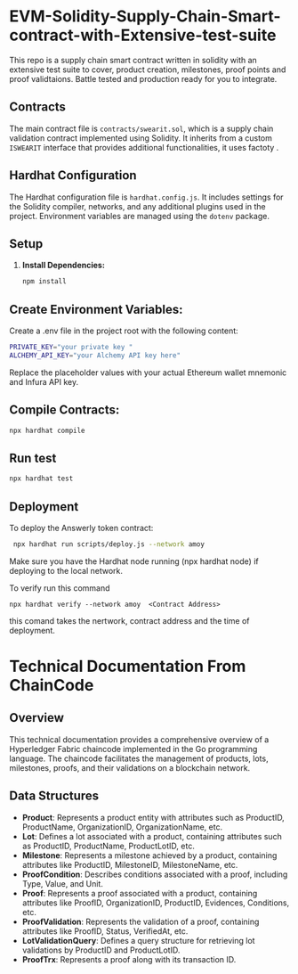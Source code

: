 # EVM-Solidity-Supply-Chain-Smart-contract-with-Extensive-test-suite
This repo is a supply chain smart contract written in solidity with an extensive test suite to cover, product creation, milestones, proof points and proof validtaions. Battle tested and production ready for you to integrate.



## Contracts

The main contract file is `contracts/swearit.sol`, which is a supply chain validation contract implemented using Solidity. It inherits from a custom `ISWEARIT` interface that provides additional functionalities, it uses factoty .

## Hardhat Configuration

The Hardhat configuration file is `hardhat.config.js`. It includes settings for the Solidity compiler, networks, and any additional plugins used in the project. Environment variables are managed using the `dotenv` package.

## Setup

1. **Install Dependencies:**

   ``` bash
   npm install

   ```

## Create Environment Variables:

Create a .env file in the project root with the following content:

```bash
PRIVATE_KEY="your private key "
ALCHEMY_API_KEY="your Alchemy API key here"
```
Replace the placeholder values with your actual Ethereum wallet mnemonic and Infura API key.

## Compile Contracts:

```bash
npx hardhat compile
```

## Run test

```bash
npx hardhat test
```

## Deployment
To deploy the Answerly token contract:

```bash
 npx hardhat run scripts/deploy.js --network amoy
```
Make sure you have the Hardhat node running (npx hardhat node) if deploying to the local network.

To verify run this command

```shell
npx hardhat verify --network amoy  <Contract Address>
```

this comand takes the nertwork, contract address and the time of deployment.


# Technical Documentation From ChainCode

## Overview
This technical documentation provides a comprehensive overview of a Hyperledger Fabric chaincode implemented in the Go programming language. The chaincode facilitates the management of products, lots, milestones, proofs, and their validations on a blockchain network.

## Data Structures
- **Product**: Represents a product entity with attributes such as ProductID, ProductName, OrganizationID, OrganizationName, etc.
- **Lot**: Defines a lot associated with a product, containing attributes such as ProductID, ProductName, ProductLotID, etc.
- **Milestone**: Represents a milestone achieved by a product, containing attributes like ProductID, MilestoneID, MilestoneName, etc.
- **ProofCondition**: Describes conditions associated with a proof, including Type, Value, and Unit.
- **Proof**: Represents a proof associated with a product, containing attributes like ProofID, OrganizationID, ProductID, Evidences, Conditions, etc.
- **ProofValidation**: Represents the validation of a proof, containing attributes like ProofID, Status, VerifiedAt, etc.
- **LotValidationQuery**: Defines a query structure for retrieving lot validations by ProductID and ProductLotID.
- **ProofTrx**: Represents a proof along with its transaction ID.
